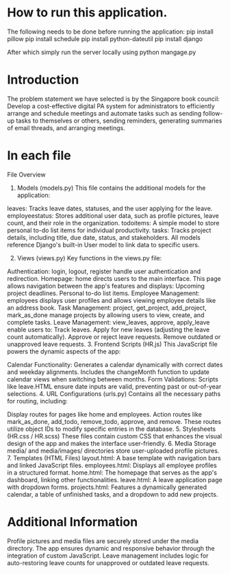 # How to run this application.
The following needs to be done before running the application:
pip install pillow
pip install schedule
pip install python-dateutil
pip install django

After which simply run the server locally using python mangage.py


# Introduction
The problem statement we have selected is by the Singapore book council: Develop a cost-effective digital PA system for administrators to efficiently arrange and schedule meetings and automate tasks such as sending follow-up tasks to themselves or others, sending reminders, generating summaries of email threads, and arranging meetings.

# In each file
File Overview
1. Models (models.py)
This file contains the additional models for the application:

leaves: Tracks leave dates, statuses, and the user applying for the leave.
employeestatus: Stores additional user data, such as profile pictures, leave count, and their role in the organization.
todoitems: A simple model to store personal to-do list items for individual productivity.
tasks: Tracks project details, including title, due date, status, and stakeholders.
All models reference Django's built-in User model to link data to specific users.

2. Views (views.py)
Key functions in the views.py file:

Authentication:
login, logout, register handle user authentication and redirection.
Homepage:
home directs users to the main interface. This page allows navigation between the app's features and displays:
Upcoming project deadlines.
Personal to-do list items.
Employee Management:
employees displays user profiles and allows viewing employee details like an address book.
Task Management:
project, get_project, add_project, mark_as_done manage projects by allowing users to view, create, and complete tasks.
Leave Management:
view_leaves, approve, apply_leave enable users to:
Track leaves.
Apply for new leaves (adjusting the leave count automatically).
Approve or reject leave requests.
Remove outdated or unapproved leave requests.
3. Frontend Scripts (HR.js)
This JavaScript file powers the dynamic aspects of the app:

Calendar Functionality:
Generates a calendar dynamically with correct dates and weekday alignments.
Includes the changeMonth function to update calendar views when switching between months.
Form Validations:
Scripts like leave.HTML ensure date inputs are valid, preventing past or out-of-year selections.
4. URL Configurations (urls.py)
Contains all the necessary paths for routing, including:

Display routes for pages like home and employees.
Action routes like mark_as_done, add_todo, remove_todo, approve, and remove. These routes utilize object IDs to modify specific entries in the database.
5. Stylesheets (HR.css / HR.scss)
These files contain custom CSS that enhances the visual design of the app and makes the interface user-friendly.
6. Media Storage
media/ and media/images/ directories store user-uploaded profile pictures.
7. Templates (HTML Files)
layout.html:
A base template with navigation bars and linked JavaScript files.
employees.html:
Displays all employee profiles in a structured format.
home.html:
The homepage that serves as the app's dashboard, linking other functionalities.
leave.html:
A leave application page with dropdown forms.
projects.html:
Features a dynamically generated calendar, a table of unfinished tasks, and a dropdown to add new projects.

# Additional Information
Profile pictures and media files are securely stored under the media directory.
The app ensures dynamic and responsive behavior through the integration of custom JavaScript.
Leave management includes logic for auto-restoring leave counts for unapproved or outdated leave requests.
